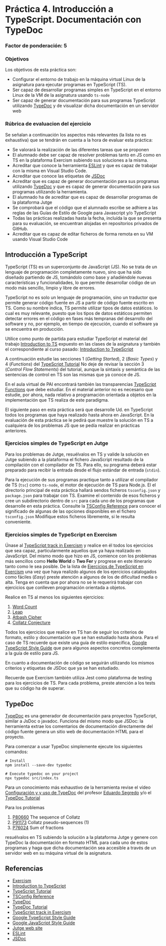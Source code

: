 # Práctica 4. Introducción a TypeScript. Documentación con TypeDoc
### Factor de ponderación: 5

### Objetivos
Los objetivos de esta práctica son:
* Configurar el entorno de trabajo en la máquina virtual Linux de la asignatura para ejecutar programas en TypeScript (TS).
* Ser capaz de desarrollar programas simples en TypeScript en el entorno Linux de la VM de la asignatura usando
  `ts-node`
* Ser capaz de generar documentación para sus programas TypeScript utilizando
  [TypeDoc](https://typedoc.org/)
  y de visualizar dicha documentación en un servidor web

### Rúbrica de evaluacion del ejercicio
Se señalan a continuación los aspectos más relevantes (la lista no es exhaustiva)
que se tendrán en cuenta a la hora de evaluar esta práctica:
* Se valorará la realización de las diferentes tareas que se proponen
* El alumnado debe ser capaz de resolver problemas tanto en JS como en TS en la plataforma Exercism subiendo sus soluciones a la misma.
* Acreditar que conoce la herramienta 
  [ESLint](https://eslint.org/)
y que es capaz de trabajar con la misma en Visual Studio Code.
* Acreditar que conoce las etiquetas de 
  [JSDoc](https://jsdoc.app/)
* Acreditar que es capaz de generar documentación para sus programas utilizando
  [TypeDoc](https://typedoc.org/)
y que es capaz de generar documentación para sus programas utilizando la herramienta.
* El alumnado ha de acreditar que es capaz de desarrollar programas de la plataforma Jutge
* Se comprobará que el código que el alumnado escribe se adhiere a las reglas de las Guías de Estilo de Google
  para Javascript y/o TypeScript
* Todas las prácticas realizadas hasta la fecha, incluída la que se presenta para su evaluación, se encuentran alojadas en repositorios privados de GitHub.
* Acreditar que es capaz de editar ficheros de forma remota en su VM usando Visual Studio Code

## Introducción a TypeScript
TypeScript (TS) es un superconjunto de JavaScript (JS). 
No se trata de un lenguaje de programación completamente nuevo, sino que ha sido diseñado 
partiendo de JS, tomándolo como base y añadiéndole nuevas características y funcionalidades, 
lo que permite desarrollar código de un modo más sencillo, limpio y libre de errores.

TypeScript no es solo un lenguaje de programación, sino un traductor que permite generar código fuente 
en JS a partir de código fuente escrito en TS. 
Como su nombre indica, TS permite utilizar tipos de datos estáticos. 
lo cual es muy relevante, puesto que los tipos de datos estáticos permiten detectar errores en el código 
en fases más tempranas del desarrollo del software y no, por ejemplo, en tiempo de ejecución, cuando el 
software ya se encuentra en producción.

Utilice como punto de partida para estudiar TypeScript el material del trabajo
[Introduction to TS](https://github.com/ULL-ESIT-PAI-2024-2025/2024-2025-pai-typescript-introduction-to-ts.git)
expuesto en las clases de la asignatura y también el correspondiente al curso pasado:
[Introduction to TypeScript](https://github.com/ULL-ESIT-PAI-2023-2024/2023-2024-pai-introduction-to-ts-introduction-to-ts.git)

A continuación estudie las secciones 1 (*Getting Started*), 2 (*Basic Types*) y 4 (*Functions*) del
[TypeScript Tutorial](https://www.typescripttutorial.net/)
No deje de revisar la sección 3 (*Control Flow Statements*) del tutorial, aunque la sintaxis y semántica de las 
sentencias de control en TS son las mismas que ya conoce de JS.

En el aula virtual de PAI encontrará también las transparencias
[TypeScript
Functions](https://docs.google.com/presentation/d/1mj1uw-d3-2-V-wBjJ-M_2N1wScdZ0j73W318kJoL5WE/edit?usp=sharing)
que debe estudiar.
En el material anterior no es necesario que estudie, por ahora, nada relativo a programación orientada a objetos en
la implementación que TS realiza de este paradigma.

El siguiente paso en esta práctica será que desarrolle Ud. en TypeScript todos los programas que haya realizado
hasta ahora en JavaScript.
En la evaluación de esta práctica se le pedirá que muestre la solución en TS a cualquiera de los problemas JS
que se pedía realizar en prácticas anteriores.

### Ejercicios simples de TypeScript en Jutge
Para los problemas de Jutge, resuélvalos en TS y valide la solución en Jutge subiendo a la plataforma el
fichero JavaScript resultado de la compilación con el compilador de TS.
Para ello, su programa deberá estar preparado para recibir la entrada desde el flujo estándar de entrada
(`stdin`).

Para la ejecución de sus programas practique tanto a utilizar el compilador de TS (`tsc`)  como
`ts-node`, el motor de ejecución de TS para Node.js.
El el directorio principal de esta práctica hallará sendos ficheros
`tsconfig.json` y `package.json` para trabajar con TS.
Examine el contenido de esos ficheros y cree un subdirectorio dentro de `src` para cada uno de los programas
que desarrolle en esta práctica.
Consulte la
[TSConfig Reference](https://www.typescriptlang.org/tsconfig)
para conocer el significado de algunas de las opciones disponibles en el fichero `tsconfig.json`
Modifique estos ficheros libremente, si le resulta conveniente.

### Ejercicios simples de TypeScript en Exercism
Únase al
[TypeScript track in Exercism](https://exercism.org/tracks/typescript)
y realice en él todos los ejercicios que sea capaz, particularmente aquellos que ya haya realizado en JavaScript.
Del mismo modo que hizo en JS, comience con los problemas más sencillos como **Hello World** o **Two Fer** y progrese
en este itinerario tanto como le sea posible.
De la lista de 
[Ejercicios de TypeScript en Exercism](https://exercism.org/tracks/typescript/exercises)
una vez que haya realizdo algunos de los ejercicios catalogados como fáciles (*Easy*) preste atención a
algunos de los de dificultad media o alta.
Tenga en cuenta que por ahora no se le requerirá trabajar con ejercicios que conlleven programación orientada a objetos.

Realice en TS al menos los siguientes ejercicios:
1. [Word Count](https://exercism.org/tracks/typescript/exercises/word-count)
2. [Leap](https://exercism.org/tracks/typescript/exercises/leap)
3. [Atbash Cipher](https://exercism.org/tracks/typescript/exercises/atbash-cipher/iterations)
4. [Collatz Conjecture](https://exercism.org/tracks/typescript/exercises/collatz-conjecture)

Todos los ejercicios que realice en TS han de seguir los criterios de formato, estilo y documentación que
se han estudiado hasta ahora.
Para el caso de TS recuerde que existe una guía de estilo específica,
[Google TypeScript Style Guide](https://google.github.io/styleguide/tsguide.html)
que para algunos aspectos concretos complementa a la guía de estilo para JS.

En cuanto a documentación de código se seguirán utilizando los mismos criterios y etiquetas de JSDoc que ya
se han estudiado.

Recuerde que Exercism también utiliza Jest como plataforma de testing para los ejercicios de TS.
Para cada problema, preste atención a los tests que su código ha de superar.

## TypeDoc
[TypeDoc](https://typedoc.org/)
es una generador de documentación para proyectos TypeScript, similar a JsDoc o javadoc.
Funciona del mismo modo que JSDoc: la herramienta extrae los comentarios de documentación directamente del código fuente
genera un sitio web de documentación HTML para el proyecto.

Para comenzar a usar TypeDoc simplemente ejecute los siguientes comandos:
```
# Install
npm install --save-dev typedoc

# Execute typedoc on your project
npx typedoc src/index.ts
```
Para un conocimiento más exhaustivo de la herramienta revise el vídeo
[Configuración y y uso de TypeDoc](https://drive.google.com/file/d/19LLLCuWg7u0TjjKz9q8ZhOXgbrKtPUme/view)
del profesor 
[Eduardo Segredo](https://portalciencia.ull.es/investigadores/80784/detalle)
y/o el
[TypeDoc Tutorial](https://cancerberosgx.github.io/javascript-documentation-examples/examples/typedoc-tutorial-basic/docs/docco/src/index.html#:~:text=TypeDoc%20is%20an%20API%20documentation,HTML%20documentation%20website%20for%20you.)

Para los problemas 

1. [P80660](https://jutge.org/problems/P80660) The sequence of Collatz
2. [P91173](https://jutge.org/problems/P91173_en) Collatz pseudo-sequences (1)
3. [P76024](https://jutge.org/problems/P76024_en) Sum of fractions

resuélvalos en TS subiendo la solución a la plataforma Jutge y 
genere con TypeDoc la documentación en formato HTML para cada uno de estos programas y haga que dicha documentación 
sea accesible a través de un servidor web en su máquina virtual de la asignatura.

## Referencias
* [Exercism](https://exercism.io/)
* [Introduction to TypeScript](https://github.com/alu0101329888/Introduction-to-TypeScript)
* [TypeScript Tutorial](https://www.typescripttutorial.net/)
* [TSConfig Reference](https://www.typescriptlang.org/tsconfig)
* [TypeDoc](https://typedoc.org/)
* [TypeDoc Tutorial](https://cancerberosgx.github.io/javascript-documentation-examples/examples/typedoc-tutorial-basic/docs/docco/src/index.html#:~:text=TypeDoc%20is%20an%20API%20documentation,HTML%20documentation%20website%20for%20you.)
* [TypeScript track in Exercism](https://exercism.org/tracks/typescript)
* [Google TypeScript Style Guide](https://google.github.io/styleguide/tsguide.html)
* [Google JavaScript Style Guide](https://google.github.io/styleguide/jsguide.html)
* [Jutge web site](https://jutge.org/)
* [ESLint](https://eslint.org/)
* [JSDoc](https://jsdoc.app/)
